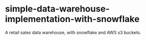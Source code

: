 # simple-data-warehouse-implementation-with-snowflake
A retail sales data warehouse, with snowflake and AWS s3 buckets.
